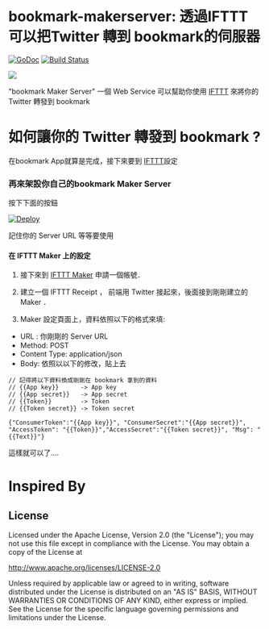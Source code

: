 bookmark-makerserver: 透過IFTTT可以把Twitter 轉到 bookmark的伺服器 
==============

 [![GoDoc](https://godoc.org/github.com/kkdai/bookmark-makerserver?status.svg)](https://godoc.org/github.com/kkdai/bookmark-makerserver)  [![Build Status](https://travis-ci.org/kkdai/bookmark-makerserver.svg?branch=master)](https://travis-ci.org/kkdai/bookmark-makerserver)

![](http://ext.pimg.tw/derek2009/4a0e884470b0d.jpg)

"bookmark Maker Server" 一個 Web Service 可以幫助你使用 [IFTTT](https://ifttt.com) 來將你的 Twitter 轉發到 bookmark


如何讓你的 Twitter 轉發到 bookmark ?
=============


在bookmark  App就算是完成，接下來要到 [IFTTT](https://ifttt.com)設定

### 再來架設你自己的bookmark Maker Server

按下下面的按鈕

[![Deploy](https://www.herokucdn.com/deploy/button.svg)](https://heroku.com/deploy)

記住你的 Server URL 等等要使用

#### 在 IFTTT Maker 上的設定

1. 接下來到 [IFTTT Maker](https://ifttt.com/maker) 申請一個帳號．

2. 建立一個 IFTTT Receipt ， 前端用 Twitter 接起來，後面接到剛剛建立的 Maker ．

3. Maker 設定頁面上，資料依照以下的格式來填:

- URL :  你剛剛的 Server URL
- Method: POST
- Content Type: application/json
- Body: 依照以以下的修改，貼上去


```
// 記得將以下資料換成剛剛在 bookmark 拿到的資料
// {{App key}}      -> App key
// {{App secret}}   -> App secret
// {{Token}}        -> Token
// {{Token secret}} -> Token secret

{"ConsumerToken":"{{App key}}", "ConsumerSecret":"{{App secret}}", "AccessToken": "{{Token}}","AccessSecret":"{{Token secret}}", "Msg": "{{Text}}"}
``` 

這樣就可以了....


Inspired By
=============



License
---------------

Licensed under the Apache License, Version 2.0 (the "License");
you may not use this file except in compliance with the License.
You may obtain a copy of the License at

http://www.apache.org/licenses/LICENSE-2.0

Unless required by applicable law or agreed to in writing, software
distributed under the License is distributed on an "AS IS" BASIS,
WITHOUT WARRANTIES OR CONDITIONS OF ANY KIND, either express or implied.
See the License for the specific language governing permissions and
limitations under the License.

